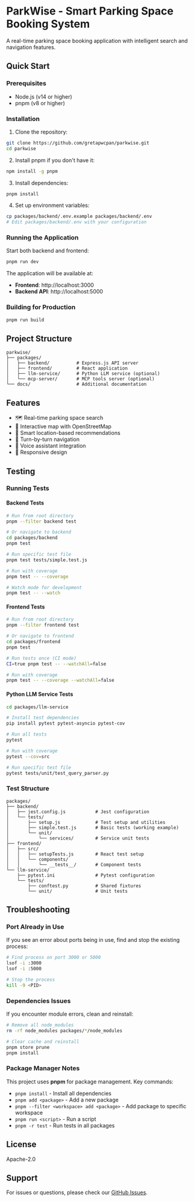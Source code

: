 # ParkWise - Smart Parking Space Booking System

A real-time parking space booking application with intelligent search and navigation features.

## Quick Start

### Prerequisites
- Node.js (v14 or higher)
- pnpm (v8 or higher)

### Installation

1. Clone the repository:
```bash
git clone https://github.com/gretapwcpan/parkwise.git
cd parkwise
```

2. Install pnpm if you don't have it:
```bash
npm install -g pnpm
```

3. Install dependencies:
```bash
pnpm install
```

4. Set up environment variables:
```bash
cp packages/backend/.env.example packages/backend/.env
# Edit packages/backend/.env with your configuration
```

### Running the Application

Start both backend and frontend:
```bash
pnpm run dev
```

The application will be available at:
- **Frontend**: http://localhost:3000
- **Backend API**: http://localhost:5000

### Building for Production

```bash
pnpm run build
```

## Project Structure

```
parkwise/
├── packages/
│   ├── backend/          # Express.js API server
│   ├── frontend/         # React application
│   ├── llm-service/      # Python LLM service (optional)
│   └── mcp-server/       # MCP tools server (optional)
└── docs/                 # Additional documentation
```

## Features

- 🗺️ Real-time parking space search
- 📍 Interactive map with OpenStreetMap
- 🎯 Smart location-based recommendations
- 🚗 Turn-by-turn navigation
- 🎤 Voice assistant integration
- 📱 Responsive design

## Testing

### Running Tests

#### Backend Tests
```bash
# Run from root directory
pnpm --filter backend test

# Or navigate to backend
cd packages/backend
pnpm test

# Run specific test file
pnpm test tests/simple.test.js

# Run with coverage
pnpm test -- --coverage

# Watch mode for development
pnpm test -- --watch
```

#### Frontend Tests
```bash
# Run from root directory
pnpm --filter frontend test

# Or navigate to frontend
cd packages/frontend
pnpm test

# Run tests once (CI mode)
CI=true pnpm test -- --watchAll=false

# Run with coverage
pnpm test -- --coverage --watchAll=false
```

#### Python LLM Service Tests
```bash
cd packages/llm-service

# Install test dependencies
pip install pytest pytest-asyncio pytest-cov

# Run all tests
pytest

# Run with coverage
pytest --cov=src

# Run specific test file
pytest tests/unit/test_query_parser.py
```

### Test Structure

```
packages/
├── backend/
│   ├── jest.config.js           # Jest configuration
│   └── tests/
│       ├── setup.js             # Test setup and utilities
│       ├── simple.test.js       # Basic tests (working example)
│       └── unit/
│           └── services/        # Service unit tests
├── frontend/
│   ├── src/
│   │   ├── setupTests.js        # React test setup
│   │   └── components/
│   │       └── __tests__/       # Component tests
└── llm-service/
    ├── pytest.ini               # Pytest configuration
    └── tests/
        ├── conftest.py          # Shared fixtures
        └── unit/                # Unit tests
```

## Troubleshooting

### Port Already in Use

If you see an error about ports being in use, find and stop the existing process:

```bash
# Find process on port 3000 or 5000
lsof -i :3000
lsof -i :5000

# Stop the process
kill -9 <PID>
```

### Dependencies Issues

If you encounter module errors, clean and reinstall:

```bash
# Remove all node_modules
rm -rf node_modules packages/*/node_modules

# Clear cache and reinstall
pnpm store prune
pnpm install
```

### Package Manager Notes

This project uses **pnpm** for package management. Key commands:
- `pnpm install` - Install all dependencies
- `pnpm add <package>` - Add a new package
- `pnpm --filter <workspace> add <package>` - Add package to specific workspace
- `pnpm run <script>` - Run a script
- `pnpm -r test` - Run tests in all packages

## License

Apache-2.0

## Support

For issues or questions, please check our [GitHub Issues](https://github.com/gretapwcpan/parkwise/issues).
